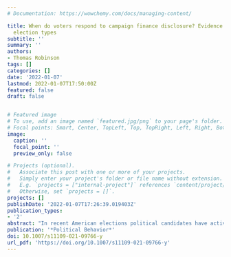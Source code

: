 ```yaml
---
# Documentation: https://wowchemy.com/docs/managing-content/

title: When do voters respond to campaign finance disclosure? Evidence from multiple
  election types
subtitle: ''
summary: ''
authors:
- Thomas Robinson
tags: []
categories: []
date: '2022-01-07'
lastmod: 2022-01-07T17:50:00Z
featured: false
draft: false


# Featured image
# To use, add an image named `featured.jpg/png` to your page's folder.
# Focal points: Smart, Center, TopLeft, Top, TopRight, Left, Right, BottomLeft, Bottom, BottomRight.
image:
  caption: ''
  focal_point: ''
  preview_only: false

# Projects (optional).
#   Associate this post with one or more of your projects.
#   Simply enter your project's folder or file name without extension.
#   E.g. `projects = ["internal-project"]` references `content/project/deep-learning/index.md`.
#   Otherwise, set `projects = []`.
projects: []
publishDate: '2022-01-07T17:26:39.019403Z'
publication_types:
- '2'
abstract: "In recent American elections political candidates have actively emphasized features of their fundraising profiles when campaigning. Yet, surprisingly, we know comparatively little about how  financial information affects vote choice specifically, whether effects differ across types of election, and how robust any effects are to other relevant political signals. Using a series of conjoint experiment designs, I compare the effects of campaigns' financial profiles on vote choice across direct democratic and representative elections, randomizing subjects' exposure to additional political cues. I find that while the financial profile of candidates can affect vote choice, these effects are drowned out by non-financial signals. In ballot initiative races, the explicit policy focus of the election appears to swamp any effect of financial information. This paper is the first to explore the comparative effects of financial disclosure across election type, contributing to our understanding of how different heuristics interact across electoral contexts."
publication: '*Political Behavior*'
doi: 10.1007/s11109-021-09766-y
url_pdf: 'https://doi.org/10.1007/s11109-021-09766-y'
---
```

